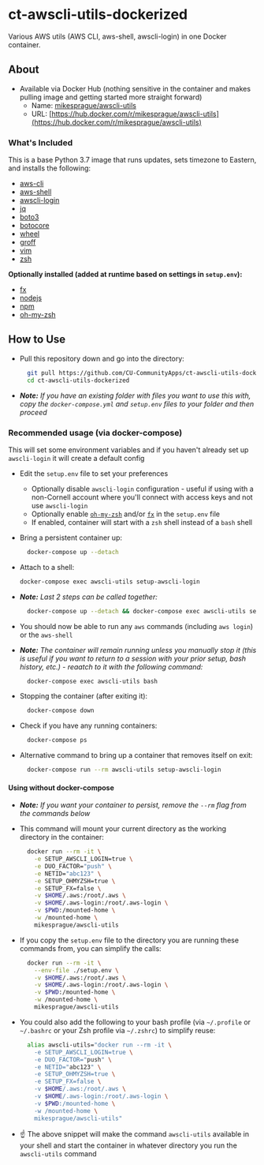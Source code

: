 # ct-awscli-utils-dockerized

Various AWS utils (AWS CLI, aws-shell, awscli-login) in one Docker container.

## About

- Available via Docker Hub (nothing sensitive in the container and makes pulling image and getting started more straight forward)
  - Name: [mikesprague/awscli-utils](https://hub.docker.com/r/mikesprague/awscli-utils)
  - URL: [https://hub.docker.com/r/mikesprague/awscli-utils](https://hub.docker.com/r/mikesprague/awscli-utils)

### What's Included

This is a base Python 3.7 image that runs updates, sets timezone to Eastern,
and installs the following:

- [aws-cli](https://aws.amazon.com/cli/)
- [aws-shell](https://github.com/awslabs/aws-shell)
- [awscli-login](https://github.com/techservicesillinois/awscli-login)
- [jq](https://stedolan.github.io/jq/)
- [boto3](https://github.com/boto/boto3)
- [botocore](https://github.com/boto/botocore)
- [wheel](https://github.com/pypa/wheel)
- [groff](https://www.gnu.org/software/groff/)
- [vim](https://www.vim.org/)
- [zsh](https://www.zsh.org/)

**Optionally installed (added at runtime based on settings in `setup.env`):**

- [fx](https://github.com/antonmedv/fx)
- [nodejs](https://nodejs.org/)
- [npm](https://github.com/npm/cli)
- [oh-my-zsh](https://ohmyz.sh/)

## How to Use

- Pull this repository down and go into the directory:

  ```bash
    git pull https://github.com/CU-CommunityApps/ct-awscli-utils-dockerized.git
    cd ct-awscli-utils-dockerized
  ```

- _**Note:** If you have an existing folder with files you want to use this with, copy the `docker-compose.yml` and `setup.env` files to your folder and then proceed_

### Recommended usage (via docker-compose)

This will set some environment variables and if you haven't already set up `awscli-login` it will create a default config

- Edit the `setup.env` file to set your preferences
  - Optionally disable `awscli-login` configuration - useful if using with a non-Cornell account where you'll connect with access keys and not use `awscli-login`
  - Optionally enable [`oh-my-zsh`](https://github.com/robbyrussell/oh-my-zsh/) and/or [`fx`](https://github.com/antonmedv/fx/) in the `setup.env` file
  - If enabled, container will start with a `zsh` shell instead of a `bash` shell

- Bring a persistent container up:

  ```bash
    docker-compose up --detach
  ```

- Attach to a shell:

  ```bash
  docker-compose exec awscli-utils setup-awscli-login
  ```

- _**Note:** Last 2 steps can be called together:_

  ```bash
    docker-compose up --detach && docker-compose exec awscli-utils setup-awscli-login
  ```

- You should now be able to run any `aws` commands (including `aws login`) or the `aws-shell`

- _**Note:** The container will remain running unless you manually stop it (this is useful if you want to return to a session with your prior setup, bash history, etc.) - reaatch to it with the following command:_

  ```bash
    docker-compose exec awscli-utils bash
  ```

- Stopping the container (after exiting it):

  ```bash
    docker-compose down
  ```

- Check if you have any running containers:

  ```bash
    docker-compose ps
  ```

- Alternative command to bring up a container that removes itself on exit:

  ```bash
    docker-compose run --rm awscli-utils setup-awscli-login
  ```

#### Using without docker-compose

- _**Note:** If you want your container to persist, remove the `--rm` flag from the commands below_

- This command will mount your current directory as the working directory in the container:

  ```bash
    docker run --rm -it \
      -e SETUP_AWSCLI_LOGIN=true \
      -e DUO_FACTOR="push" \
      -e NETID="abc123" \
      -e SETUP_OHMYZSH=true \
      -e SETUP_FX=false \
      -v $HOME/.aws:/root/.aws \
      -v $HOME/.aws-login:/root/.aws-login \
      -v $PWD:/mounted-home \
      -w /mounted-home \
      mikesprague/awscli-utils
  ```

- If you copy the `setup.env` file to the directory you are running these commands from, you can simplify the calls:

  ```bash
    docker run --rm -it \
      --env-file ./setup.env \
      -v $HOME/.aws:/root/.aws \
      -v $HOME/.aws-login:/root/.aws-login \
      -v $PWD:/mounted-home \
      -w /mounted-home \
      mikesprague/awscli-utils
  ```

- You could also add the following to your bash profile (via `~/.profile` or `~/.bashrc` or your Zsh profile via `~/.zshrc`) to simplify reuse:

  ```bash
    alias awscli-utils="docker run --rm -it \
      -e SETUP_AWSCLI_LOGIN=true \
      -e DUO_FACTOR="push" \
      -e NETID="abc123" \
      -e SETUP_OHMYZSH=true \
      -e SETUP_FX=false \
      -v $HOME/.aws:/root/.aws \
      -v $HOME/.aws-login:/root/.aws-login \
      -v $PWD:/mounted-home \
      -w /mounted-home \
      mikesprague/awscli-utils"
  ```

- :point_up: The above snippet will make the command `awscli-utils` available in your shell and start the container in whatever directory you run the `awscli-utils` command
